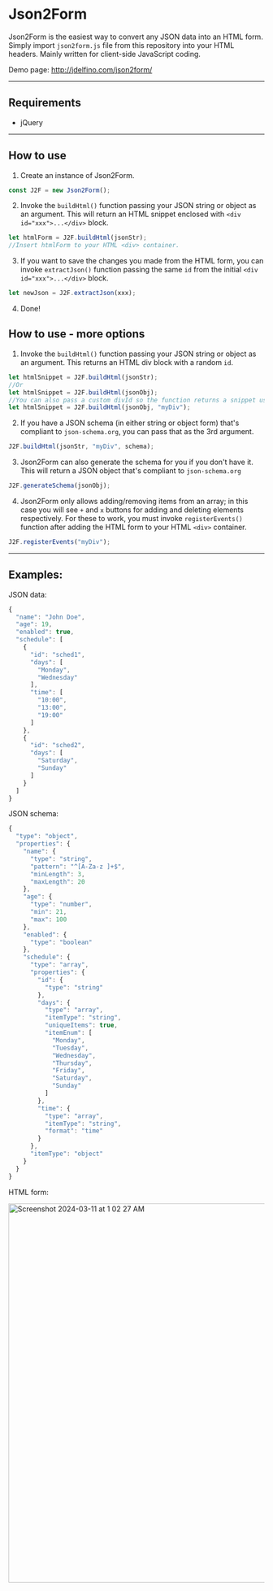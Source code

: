# Json2Form
Json2Form is the easiest way to convert any JSON data into an HTML form.
Simply import `json2form.js` file from this repository into your HTML headers.
Mainly written for client-side JavaScript coding.

Demo page: http://jdelfino.com/json2form/

---
## Requirements
 - jQuery
---
## How to use
1. Create an instance of Json2Form.
```javascript
const J2F = new Json2Form();
```
2. Invoke the `buildHtml()` function passing your JSON string or object as an argument. This will return an HTML snippet enclosed with `<div id="xxx">...</div>` block.
```javascript
let htmlForm = J2F.buildHtml(jsonStr);
//Insert htmlForm to your HTML <div> container.
```
3. If you want to save the changes you made from the HTML form, you can invoke `extractJson()` function passing the same `id` from the initial `<div id="xxx">...</div>` block.
```javascript
let newJson = J2F.extractJson(xxx);
```
4. Done!


## How to use - more options
1. Invoke the `buildHtml()` function passing your JSON string or object as an argument. This returns an HTML div block with a random `id`.
```javascript
let htmlSnippet = J2F.buildHtml(jsonStr);
//Or
let htmlSnippet = J2F.buildHtml(jsonObj);
//You can also pass a custom divId so the function returns a snippet using this id instead.
let htmlSnippet = J2F.buildHtml(jsonObj, "myDiv");
```
2. If you have a JSON schema (in either string or object form) that's compliant to `json-schema.org`, you can pass that as the 3rd argument.
```javascript
J2F.buildHtml(jsonStr, "myDiv", schema);
```
3. Json2Form can also generate the schema for you if you don't have it. This will return a JSON object that's compliant to `json-schema.org`
```javascript
J2F.generateSchema(jsonObj);
```
4. Json2Form only allows adding/removing items from an array; in this case you will see `+` and `x` buttons for adding and deleting elements respectively. For these to work, you must invoke `registerEvents()` function after adding the HTML form to your HTML `<div>` container.
```javascript
J2F.registerEvents("myDiv");
```
---
## Examples:
JSON data:
```javascript
{
  "name": "John Doe",
  "age": 19,
  "enabled": true,
  "schedule": [
    {
      "id": "sched1",
      "days": [
        "Monday",
        "Wednesday"
      ],
      "time": [
        "10:00",
        "13:00",
        "19:00"
      ]
    },
    {
      "id": "sched2",
      "days": [
        "Saturday",
        "Sunday"
      ]
    }
  ]
}
```
JSON schema:
```javascript
{
  "type": "object",
  "properties": {
    "name": {
      "type": "string",
      "pattern": "^[A-Za-z ]+$",
      "minLength": 3,
      "maxLength": 20
    },
    "age": {
      "type": "number",
      "min": 21,
      "max": 100
    },
    "enabled": {
      "type": "boolean"
    },
    "schedule": {
      "type": "array",
      "properties": {
        "id": {
          "type": "string"
        },
        "days": {
          "type": "array",
          "itemType": "string",
          "uniqueItems": true,
          "itemEnum": [
            "Monday",
            "Tuesday",
            "Wednesday",
            "Thursday",
            "Friday",
            "Saturday",
            "Sunday"
          ]
        },
        "time": {
          "type": "array",
          "itemType": "string",
          "format": "time"
        }
      },
      "itemType": "object"
    }
  }
}
```

HTML form:

<img width="746" alt="Screenshot 2024-03-11 at 1 02 27 AM" src="https://github.com/juliodelfino/json2form/assets/7043163/bbe2e0db-8163-44f8-8f2b-940da3094766">


